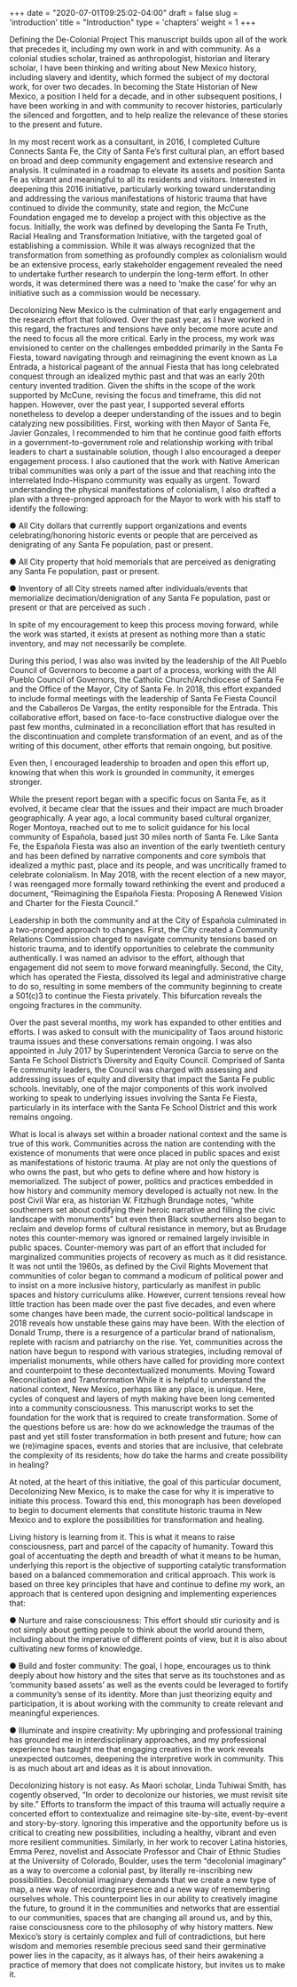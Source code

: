 +++
date = "2020-07-01T09:25:02-04:00"
draft = false
slug = 'introduction'
title = "Introduction"
type = 'chapters'
weight = 1
+++

Defining the De-Colonial Project
This manuscript builds upon all of the work that precedes it, including my own work in and with community. As a colonial studies scholar, trained as anthropologist, historian and literary scholar, I have been thinking and writing about New Mexico history, including slavery and identity, which formed the subject of my doctoral work, for over two decades. In becoming the State Historian of New Mexico, a position I held for a decade, and in other subsequent positions, I have been working in and with community to recover histories, particularly the silenced and forgotten, and to help realize the relevance of these stories to the present and future. 

In my most recent work as a consultant, in 2016, I completed Culture Connects Santa Fe, the City of Santa Fe’s first cultural plan, an effort based on broad and deep community engagement and extensive research and analysis. It culminated in a roadmap to elevate its assets and position Santa Fe as vibrant and meaningful to all its residents and visitors. Interested in deepening this 2016 initiative, particularly working toward understanding and addressing the various manifestations of historic trauma that have continued to divide the community, state and region, the McCune Foundation engaged me to develop a project with this objective as the focus. Initially, the work was defined by developing the Santa Fe Truth, Racial Healing and Transformation Initiative, with the targeted goal of establishing a commission. While it was always recognized that the transformation from something as profoundly complex as colonialism would be an extensive process, early stakeholder engagement revealed the need to undertake further research to underpin the long-term effort. In other words, it was determined there was a need to ‘make the case’ for why an initiative such as a commission would be necessary.  

Decolonizing New Mexico is the culmination of that early engagement and the research effort that followed. Over the past year, as I have worked in this regard, the fractures and tensions have only become more acute and the need to focus all the more critical. Early in the process, my work was envisioned to center on the challenges embedded primarily in the Santa Fe Fiesta, toward navigating through and reimagining the event known as La Entrada, a historical pageant of the annual Fiesta that has long celebrated conquest through an idealized mythic past and that was an early 20th century invented tradition. Given the shifts in the scope of the work supported by McCune, revising the focus and timeframe, this did not happen. However, over the past year, I supported several efforts nonetheless to develop a deeper understanding of the issues and to begin catalyzing new possibilities. First, working with then Mayor of Santa Fe, Javier Gonzales, I recommended to him that he continue good faith efforts in a government-to-government role and relationship working with tribal leaders to chart a sustainable solution, though I also encouraged a deeper engagement process. I also cautioned that the work with Native American tribal communities was only a part of the issue and that reaching into the interrelated Indo-Hispano community was equally as urgent. Toward understanding the physical manifestations of colonialism, I also drafted a plan with a three-pronged approach for the Mayor to work with his staff to identify the following:

●		All City dollars that currently support organizations and events celebrating/honoring historic events or people that are perceived as denigrating of any Santa Fe population, past or present.

●		All City property that hold memorials that are perceived as denigrating any Santa Fe population, past or present.

●		Inventory of all City streets named after individuals/events that memorialize decimation/denigration of any Santa Fe population, past or present or that are perceived as such .

In spite of my encouragement to keep this process moving forward, while the work was started, it exists at present as nothing more than a static inventory, and may not necessarily be complete. 

During this period, I was also was invited by the leadership of the All Pueblo Council of Governors to become a part of a process, working with the All Pueblo Council of Governors, the Catholic Church/Archdiocese of Santa Fe and the Office of the Mayor, City of Santa Fe. In 2018, this effort expanded to include formal meetings with the leadership of Santa Fe Fiesta Council and the Caballeros De Vargas, the entity responsible for the Entrada. This collaborative effort, based on face-to-face constructive dialogue over the past few months, culminated in a reconciliation effort that has resulted in the discontinuation and complete transformation of an event, and as of the writing of this document, other efforts that remain ongoing, but positive. 

Even then, I encouraged leadership to broaden and open this effort up, knowing that when this work is grounded in community, it emerges stronger.

While the present report began with a specific focus on Santa Fe, as it evolved, it became clear that the issues and their impact are much broader geographically. A year ago, a local community based cultural organizer, Roger Montoya, reached out to me to solicit guidance for his local community of Española, based just 30 miles north of Santa Fe. Like Santa Fe, the Española Fiesta was also an invention of the early twentieth century and has been defined by narrative components and core symbols that idealized a mythic past, place and its people, and was uncritically framed to celebrate colonialism. In May 2018, with the recent election of a new mayor, I was reengaged more formally toward rethinking the event and produced a document, “Reimagining the Española Fiesta: Proposing A Renewed Vision and Charter for the Fiesta Council.” 

Leadership in both the community and at the City of Española culminated in a two-pronged approach to changes. First, the City created a Community Relations Commission charged to navigate community tensions based on historic trauma, and to identify opportunities to celebrate the community authentically. I was named an advisor to the effort, although that engagement did not seem to move forward meaningfully. Second, the City, which has operated the Fiesta, dissolved its legal and administrative charge to do so, resulting in some members of the community beginning to create a 501(c)3 to continue the Fiesta privately. This bifurcation reveals the ongoing fractures in the community. 

Over the past several months, my work has expanded to other entities and efforts. I was asked to consult with the municipality of Taos around historic trauma issues and these conversations remain ongoing. I was also appointed in July 2017 by Superintendent Veronica Garcia to serve on the Santa Fe School District’s Diversity and Equity Council. Comprised of Santa Fe community leaders, the Council was charged with assessing and addressing issues of equity and diversity that impact the Santa Fe public schools. Inevitably, one of the major components of this work involved working to speak to underlying issues involving the Santa Fe Fiesta, particularly in its interface with the Santa Fe School District and this work remains ongoing.  

What is local is always set within a broader national context and the same is true of this work. Communities across the nation are contending with the existence of monuments that were once placed in public spaces and exist as manifestations of historic trauma. At play are not only the questions of who owns the past, but who gets to define where and how history is memorialized. The subject of power, politics and practices embedded in how history and community memory developed is actually not new. 
In the post Civil War era, as historian W. Fitzhugh Brundage notes, “white southerners set about codifying their heroic narrative and filling the civic landscape with monuments” but even then Black southerners also began to reclaim and develop forms of cultural resistance in memory, but as Brudage notes this counter-memory was ignored or remained largely invisible in public spaces. Counter-memory was part of an effort that included for marginalized communities projects of recovery as much as it did resistance. It was not until the 1960s, as defined by the Civil Rights Movement that communities of color began to command a modicum of political power and to insist on a more inclusive history, particularly as manifest in public spaces and history curriculums alike. However, current tensions reveal how little traction has been made over the past five decades, and even where some changes have been made, the current socio-political landscape in 2018 reveals how unstable these gains may have been. With the election of Donald Trump, there is a resurgence of a particular brand of nationalism, replete with racism and patriarchy on the rise. Yet, communities across the nation have begun to respond with various strategies, including removal of imperialist monuments, while others have called for providing more context and counterpoint to these decontextualized monuments.
Moving Toward Reconciliation and Transformation
While it is helpful to understand the national context, New Mexico, perhaps like any place, is unique. Here, cycles of conquest and layers of myth making have been long cemented into a community consciousness. This manuscript works to set the foundation for the work that is required to create transformation. Some of the questions before us are: how do we acknowledge the traumas of the past and yet still foster transformation in both present and future; how can we (re)imagine spaces, events and stories that are inclusive, that celebrate the complexity of its residents; how do take the harms and create possibility in healing? 

At noted, at the heart of this initiative, the goal of this particular document, Decolonizing New Mexico, is to make the case for why it is imperative to initiate this process. Toward this end, this monograph has been developed to begin to document elements that constitute historic trauma in New Mexico and to explore the possibilities for transformation and healing. 

Living history is learning from it. This is what it means to raise consciousness, part and parcel of the capacity of humanity. Toward this goal of accentuating the depth and breadth of what it means to be human, underlying this report is the objective of supporting catalytic transformation based on a balanced commemoration and critical approach. This work is based on three key principles that have and continue to define my work, an approach that is centered upon designing and implementing experiences that: 

●		Nurture and raise consciousness: This effort should stir curiosity and is not simply about getting people to think about the world around them, including about the imperative of different points of view, but it is also about cultivating new forms of knowledge.

●		Build and foster community: The goal, I hope, encourages us to think deeply about how history and the sites that serve as its touchstones and as ‘community based assets’ as well as the events could be leveraged to fortify a community’s sense of its identity. More than just theorizing equity and participation, it is about working with the community to create relevant and meaningful experiences.

●		Illuminate and inspire creativity: My upbringing and professional training has grounded me in interdisciplinary approaches, and my professional experience has taught me that engaging creatives in the work reveals unexpected outcomes, deepening the interpretive work in community. This is as much about art and ideas as it is about innovation. 

Decolonizing history is not easy. As Maori scholar, Linda Tuhiwai Smith, has cogently observed, “In order to decolonize our histories, we must revisit site by site.” Efforts to transform the impact of this trauma will actually require a concerted effort to contextualize and reimagine site-by-site, event-by-event and story-by-story. Ignoring this imperative and the opportunity before us is critical to creating new possibilities, including a healthy, vibrant and even more resilient communities. Similarly, in her work to recover Latina histories, Emma Perez, novelist and Associate Professor and Chair of Ethnic Studies at the University of Colorado, Boulder, uses the term “decolonial imaginary” as a way to overcome a colonial past, by literally re-inscribing new possibilities. Decolonial imaginary demands that we create a new type of map, a new way of recording presence and a new way of remembering ourselves whole. This counterpoint lies in our ability to creatively imagine the future, to ground it in the communities and networks that are essential to our communities, spaces that are changing all around us, and by this, raise consciousness core to the philosophy of why history matters. New Mexico’s story is certainly complex and full of contradictions, but here wisdom and memories resemble precious seed sand their germinative power lies in the capacity, as it always has, of their heirs awakening a practice of memory that does not complicate history, but invites us to make it. 
